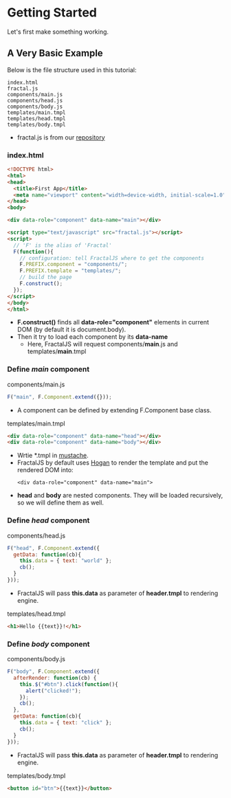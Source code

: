 # Getting Started #

Let's first make something working.

## A Very Basic Example ##

Below is the file structure used in this tutorial:

```
index.html
fractal.js
components/main.js
components/head.js
components/body.js
templates/main.tmpl
templates/head.tmpl
templates/body.tmpl
```

* fractal.js is from our [repository](https://git.gree-dev.net/xiaolu-liu/fractaljs/src/)

### index.html ###

```html
<!DOCTYPE html>
<html>
<head>
  <title>First App</title>
  <meta name="viewport" content="width=device-width, initial-scale=1.0">
</head>
<body>

<div data-role="component" data-name="main"></div>

<script type="text/javascript" src="fractal.js"></script>
<script>
  // 'F' is the alias of 'Fractal'
  F(function(){
    // configuration: tell FractalJS where to get the components
    F.PREFIX.component = "components/";
    F.PREFIX.template = "templates/";
    // build the page
    F.construct();
  });
</script>
</body>
</html>
```

* **F.construct()** finds all **data-role="component"** elements in current DOM (by default it is document.body).
* Then it try to load each component by its **data-name**
  * Here, FractalJS will request components/**main**.js and templates/**main**.tmpl

### Define *main* component ###

components/main.js
```javascript
F("main", F.Component.extend({}));
```
* A component can be defined by extending F.Component base class.

templates/main.tmpl
```html
<div data-role="component" data-name="head"></div>
<div data-role="component" data-name="body"></div>
```
* Wrtie *.tmpl in [mustache](http://mustache.github.io/).
* FractalJS by default uses [Hogan](http://twitter.github.io/hogan.js/) to render the template and put the rendered DOM into:
    ```
    <div data-role="component" data-name="main">
    ```
* **head** and **body** are nested components. They will be loaded recursively, so we will define them as well.


### Define *head* component ###

components/head.js

```javascript
F("head", F.Component.extend({
  getData: function(cb){
    this.data = { text: "world" };
    cb();
  }
}));
```
* FractalJS will pass **this.data** as parameter of **header.tmpl** to rendering engine.

templates/head.tmpl

```html
<h1>Hello {{text}}!</h1>
```

### Define *body* component ###

components/body.js

```javascript
F("body", F.Component.extend({
  afterRender: function(cb) {
    this.$("#btn").click(function(){
      alert("clicked!");  
    });
    cb();
  },
  getData: function(cb){
    this.data = { text: "click" };
    cb();
  }
}));
```
* FractalJS will pass **this.data** as parameter of **header.tmpl** to rendering engine.

templates/body.tmpl

```html
<button id="btn">{{text}}</button>
```



